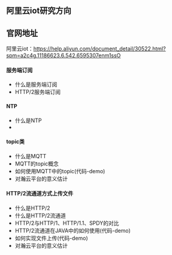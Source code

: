 ## 阿里云iot研究方向
## 官网地址
阿里云iot：https://help.aliyun.com/document_detail/30522.html?spm=a2c4g.11186623.6.542.6595307enm1ssO

#### 服务端订阅
- 什么是服务端订阅
- HTTP/2服务端订阅

#### NTP
- 什么是NTP
- 

#### topic类
- 什么是MQTT
- MQTT的topic概念
- 如何使用MQTT中的topic(代码-demo)
- 对瀚云平台的意义估计


#### HTTP/2流通道方式上传文件
- 什么是HTTP/2
- 什么是HTTP/2流通道
- HTTP/2与HTTP/1、HTTP/1.1、SPDY的对比
- HTTP/2流通道在JAVA中的如何使用(代码-demo)
- 如何实现文件上传(代码-demo)
- 对瀚云平台的意义估计